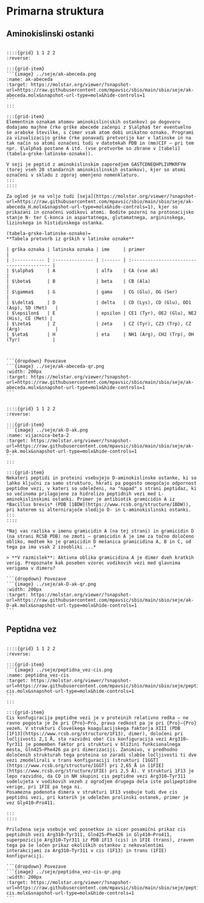 # Primarna struktura

## Aminokislinski ostanki

````{card} Označevanje atomov aminokislinskih ostankov

::::{grid} 1 1 2 2
:reverse:

:::{grid-item}
```{image} ../seje/ak-abeceda.png
:name: ak-abeceda
:target: https://molstar.org/viewer/?snapshot-url=https://raw.githubusercontent.com/mpavsic/sbio/main/sbio/seje/ak-abeceda.molx&snapshot-url-type=molx&hide-controls=1
```
:::

:::{grid-item}
Elementnim oznakam atomov aminokislin(skih ostankov) po dogovoru dodajamo majhne črke grške abecede začenpi z $\alpha$ ter eventuelno še arabske številke, s čimer vsak atom dobi unikatno oznako. Programi za vizualizacijo grške črke ponavadi pretvorijo kar v latinske in na tak način so atomi označeni tudi v datotekah PDB in (mm)CIF – pri tem npr. $\alpha$ postane A itd. (vse pretvorbe so zbrane v [tabeli](tabela-grske-latinske-oznake)).

V seji je peptid z aminokislinskim zaporedjem GASTCDNEQHPLIVMKRFYW (torej vseh 20 standarnih aminokislinskih ostankov), kjer so atomi označeni v skladu z zgoraj omenjeno nomenklaturo.
:::
::::

Za ogled je na voljo tudi [seja](https://molstar.org/viewer/?snapshot-url=https://raw.githubusercontent.com/mpavsic/sbio/main/sbio/seje/ak-abeceda_H.molx&snapshot-url-type=molx&hide-controls=1), kjer so prikazani in označeni vodikovi atomi. Bodite pozorni na protonacijsko stanje N- ter C-konca in aspartatnega, glutamatnega, argininskega, lizinskega in histidinskega ostanka.

(tabela-grske-latinske-oznake)=
**Tabela pretvorb iz grških v latinske oznake**

| grška oznaka | latinska oznaka | ime     | primer                                    |
| :----------- | :-------------- | :------ | :---------------------------------------- |
| $\alpha$     | A               | alfa    | CA (vse ak)                               |
| $\beta$      | B               | beta    | CB (Ala)                                  |
| $\gamma$     | G               | gama    | CG (Glu), OG (Ser)                        |
| $\delta$     | D               | delta   | CD (Lys), CD (Glu), OD1 (Asp), SD (Met)   |
| $\epsilon$   | E               | epsilon | CE1 (Tyr), OE2 (Glu), NE2 (His), CE (Met) |
| $\zeta$      | Z               | zeta    | CZ (Tyr), CZ3 (Trp), CZ (Arg)             |
| $\eta$       | H               | eta     | NH1 (Arg), CH2 (Trp), OH (Tyr)            |



```{dropdown} Povezave
```{image} ../seje/ak-abeceda-qr.png
:width: 200px
:target: https://molstar.org/viewer/?snapshot-url=https://raw.githubusercontent.com/mpavsic/sbio/main/sbio/seje/ak-abeceda.molx&snapshot-url-type=molx&hide-controls=1
```
````

````{card} Kiralnost aminokislinskih ostankov

::::{grid} 1 1 2 2
:reverse:

:::{grid-item}
```{image} ../seje/ak-D-ak.png
:name: vijacnica-beta-2
:target: https://molstar.org/viewer/?snapshot-url=https://raw.githubusercontent.com/mpavsic/sbio/main/sbio/seje/ak-D-ak.molx&snapshot-url-type=molx&hide-controls=1
```
:::

:::{grid-item}
Nekateri peptidi in proteini vsebujejo D-aminokislinske ostanke, ki so lahko ključni za samo strukturo, hkrati pa pogosto omogočajo odpornost peptidne vezi, v kateri so udeleženi, na "napad" s strani peptidaz, ki so večinoma prilagojene za hidrolizo peptidnih vezi med L-aminokislinskimi ostanki. Primer je antibiotik gramicidin A iz *Bacillus brevis* (PDB [1BDW](https://www.rcsb.org/structure/1BDW)), pri katerem si alternirajoče sledijo D- in L-aminokislinski ostanki.
:::
::::

*Naj vas razlika v imenu gramicidin A (na tej strani) in gramicidin D (na strani RCSB PDB) ne zmoti – gramicidin A je ime za točno določeno obliko, medtem ko je gramicidin D mešanica gramicidina A, B in C, od tega pa ima vsak 2 izoobliki ...*

> **V razmislek**: Aktivna oblika gramicidina A je dimer dveh kratkih verig. Prepoznate kak poseben vzorec vodikovih vezi med glavnima verigama v dimeru?

```{dropdown} Povezave
```{image} ../seje/ak-D-ak-qr.png
:width: 200px
:target: https://molstar.org/viewer/?snapshot-url=https://raw.githubusercontent.com/mpavsic/sbio/main/sbio/seje/ak-D-ak.molx&snapshot-url-type=molx&hide-controls=1
```
````
## Peptidna vez

````{card} Cis konfiguracija peptidne vezi

::::{grid} 1 1 2 2
:reverse:

:::{grid-item}
```{image} ../seje/peptidna_vez-cis.png
:name: peptidna_vez-cis
:target: https://molstar.org/viewer/?snapshot-url=https://raw.githubusercontent.com/mpavsic/sbio/main/sbio/seje/peptidna_vez-cis.molx&snapshot-url-type=molx&hide-controls=1
```
:::

:::{grid-item}
Cis konfugiracija peptidne vezi je v proteinih relativno redka – ne ravno pogosta je že pri {Pro}–Pro, prava redkost pa je pri {Pro}–{Pro} vezeh. V strukturi človeškega koagulacijskega faktorja XIII (PDB [1F13](https://www.rcsb.org/structure/1F13), dimer), določeni pri ločljivosti 2,1 Å, sta razvidni obe! Cis konfiguracija vezi Arg310–Tyr311 je pomemben faktor pri strukturi v bližini funkcionalnega mesta, Gln425–Phe426 pa pri dimerizaciji. Zanimivo, v predhodno določenih strukturah tega proteina so zaradi slabše ločljivosti ti dve vezi zmodelirali v trans konfiguraciji (strukturi [1GGT](https://www.rcsb.org/structure/1GGT) pri 2,65 Å in [1FIE](https://www.rcsb.org/structure/1FIE) pri 2,5 Å). V strukturi 1F13 je lepo razvidno, da CO in NH skupini cis peptidne vezi Arg310–Tyr311 sodelujeta v vodikovih vezeh z ogrodjem drugega dela iste polipeptidne verige, pri 1FIE pa tega ni.
Posamezna podenota dimera v strukturi 1F13 vsebuje tudi dve cis peptidni vezi, pri katerih je udeležen prolinski ostanek, primer je vez Gly410–Pro411.

:::
::::

Priložena seja vsebuje več posnetkov in sicer posamični prikaz cis peptidnih vezi Arg310–Tyr311, Gln425–Phe426 in Gly410–Pro411, superpozicijo Arg310–Tyr311 iz PDB 1F13 (cis) in 1FIE (trans), zraven tega pa še ločen prikaz okoliških ostankov z nekovalentimi interakcijami za Arg310–Tyr311 v cis (1F13) in trans (1FIE) konfiguraciji.

```{dropdown} Povezave
```{image} ../seje/peptidna_vez-cis-qr.png
:width: 200px
:target: https://molstar.org/viewer/?snapshot-url=https://raw.githubusercontent.com/mpavsic/sbio/main/sbio/seje/peptidna_vez-cis.molx&snapshot-url-type=molx&hide-controls=1
```
````